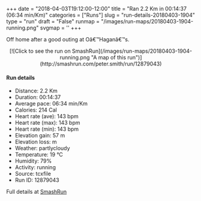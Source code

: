 +++
date = "2018-04-03T19:12:00-12:00"
title = "Ran 2.2 Km in 00:14:37 (06:34 min/Km)"
categories = ["Runs"]
slug = "run-details-20180403-1904"
type = "run"
draft = "False"
runmap = "/images/run-maps/20180403-1904-running.png"
svgmap = '<polyline points="62 0, 61 1, 61 3, 61 5, 60 6, 58 7, 58 8, 60 11, 59 11, 55 13, 56 14, 56 15, 53 19, 52 20, 50 23, 49 25, 50 25, 53 27, 55 27, 56 27, 57 27, 58 28, 59 28, 58 30, 57 33, 57 35, 56 38, 56 45, 49 49, 50 50, 48 50, 48 50, 46 51, 46 52, 45 55, 43 57, 42 60, 40 62, 39 64, 40 67, 40 68, 40 69, 41 71, 41 71, 41 72, 41 73, 40 76, 41 78, 41 80, 42 83, 42 85, 43 86, 43 87, 42 89, 43 90, 48 90, 55 92, 57 94, 58 95, 57 95, 55 98, 55 100">'
+++

Off home after a good outing at Oâ€™Haganâ€™s. 

<!--more-->

<center>
[![Click to see the run on SmashRun](/images/run-maps/20180403-1904-running.png "A map of this run")](http://smashrun.com/peter.smith/run/12879043)
</center>

#### Run details

* Distance: 2.2 Km
* Duration: 00:14:37
* Average pace: 06:34 min/Km
* Calories: 214 Cal
* Heart rate (ave): 143 bpm
* Heart rate (max): 143 bpm
* Heart rate (min): 143 bpm
* Elevation gain: 57 m
* Elevation loss:  m
* Weather: partlycloudy
* Temperature: 19 &deg;C
* Humidity: 79%
* Activity: running
* Source: tcxfile
* Run ID: 12879043

Full details at [SmashRun](http://smashrun.com/peter.smith/run/12879043)